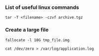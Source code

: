 ### List of useful linux commands

```
tar -T <filename> -czvf archive.tgz
```

### Create a large file
```
fallocate -l 10G tmp_file.img
```
```
cat /dev/zero > /var/log/application.log
```
